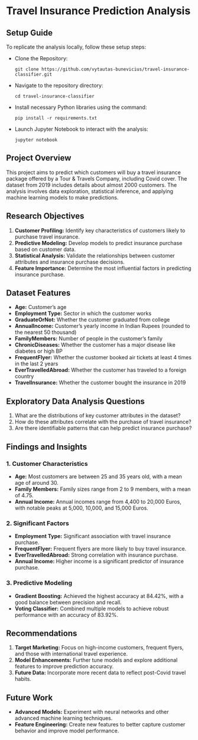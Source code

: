 # Travel Insurance Prediction Analysis

## Setup Guide

To replicate the analysis locally, follow these setup steps:

- Clone the Repository:

      git clone https://github.com/vytautas-bunevicius/travel-insurance-classifier.git

- Navigate to the repository directory:

      cd travel-insurance-classifier

- Install necessary Python libraries using the command:

      pip install -r requirements.txt

- Launch Jupyter Notebook to interact with the analysis:

      jupyter notebook

## Project Overview

This project aims to predict which customers will buy a travel insurance package offered by a Tour & Travels Company, including Covid cover. The dataset from 2019 includes details about almost 2000 customers. The analysis involves data exploration, statistical inference, and applying machine learning models to make predictions.

## Research Objectives

1. **Customer Profiling:** Identify key characteristics of customers likely to purchase travel insurance.
2. **Predictive Modeling:** Develop models to predict insurance purchase based on customer data.
3. **Statistical Analysis:** Validate the relationships between customer attributes and insurance purchase decisions.
4. **Feature Importance:** Determine the most influential factors in predicting insurance purchase.

## Dataset Features

- **Age:** Customer’s age
- **Employment Type:** Sector in which the customer works
- **GraduateOrNot:** Whether the customer graduated from college
- **AnnualIncome:** Customer’s yearly income in Indian Rupees (rounded to the nearest 50 thousand)
- **FamilyMembers:** Number of people in the customer’s family
- **ChronicDiseases:** Whether the customer has a major disease like diabetes or high BP
- **FrequentFlyer:** Whether the customer booked air tickets at least 4 times in the last 2 years
- **EverTravelledAbroad:** Whether the customer has traveled to a foreign country
- **TravelInsurance:** Whether the customer bought the insurance in 2019

## Exploratory Data Analysis Questions

1. What are the distributions of key customer attributes in the dataset?
2. How do these attributes correlate with the purchase of travel insurance?
3. Are there identifiable patterns that can help predict insurance purchase?

## Findings and Insights

### 1. Customer Characteristics

- **Age:** Most customers are between 25 and 35 years old, with a mean age of around 30.
- **Family Members:** Family sizes range from 2 to 9 members, with a mean of 4.75.
- **Annual Income:** Annual incomes range from 4,400 to 20,000 Euros, with notable peaks at 5,000, 10,000, and 15,000 Euros.

### 2. Significant Factors

- **Employment Type:** Significant association with travel insurance purchase.
- **FrequentFlyer:** Frequent flyers are more likely to buy travel insurance.
- **EverTravelledAbroad:** Strong correlation with insurance purchase.
- **Annual Income:** Higher income is a significant predictor of insurance purchase.

### 3. Predictive Modeling

- **Gradient Boosting:** Achieved the highest accuracy at 84.42%, with a good balance between precision and recall.
- **Voting Classifier:** Combined multiple models to achieve robust performance with an accuracy of 83.92%.

## Recommendations

1. **Target Marketing:** Focus on high-income customers, frequent flyers, and those with international travel experience.
2. **Model Enhancements:** Further tune models and explore additional features to improve prediction accuracy.
3. **Future Data:** Incorporate more recent data to reflect post-Covid travel habits.

## Future Work

- **Advanced Models:** Experiment with neural networks and other advanced machine learning techniques.
- **Feature Engineering:** Create new features to better capture customer behavior and improve model performance.
